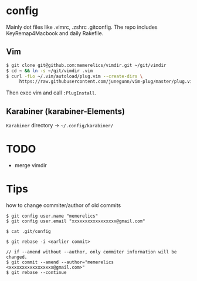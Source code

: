 config
========================

Mainly dot files like .vimrc, .zshrc .gitconfig.
The repo includes KeyRemap4Macbook and daily Rakefile.


## Vim

```bash
$ git clone git@github.com:memerelics/vimdir.git ~/git/vimdir
$ cd ~ && ln -s ~/git/vimdir .vim
$ curl -fLo ~/.vim/autoload/plug.vim --create-dirs \
     https://raw.githubusercontent.com/junegunn/vim-plug/master/plug.vim
```

Then exec vim and call `:PlugInstall`.


## Karabiner (karabiner-Elements)

`Karabiner` directory -> `~/.config/karabiner/`


TODO
====================================

* merge vimdir


Tips
====================================

how to change commiter/author of old commits

```
$ git config user.name "memerelics"
$ git config user.email "xxxxxxxxxxxxxxxxx@gmail.com"

$ cat .git/config

$ git rebase -i <earlier commit>

// if --amend without --author, only commiter information will be changed.
$ git commit --amend --author="memerelics <xxxxxxxxxxxxxxxxx@gmail.com>"
$ git rebase --continue
```

